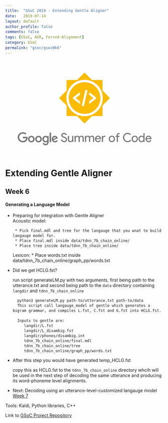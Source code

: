 ```yaml
---
title:  "GSoC 2019 - Extending Gentle Aligner"
date:   2019-07-14
layout: default
author_profile: false
comments: false
tags: [GSoC, ASR, Forced-Alignment]
category: GSoC
permalink: "gsoc/gsocWk6"
---
```


![GSoC](/icons/GSoC.png)

<h1> Extending Gentle Aligner </h1>
<h2> Week 6 </h2>
<h4> Generating a Language Model </h4>

*  Preparing for integration with Gentle Aligner  
    Acoustic model:

        * Pick final.mdl and tree for the langauge that you wnat to build langauge model for.
        * Place final.mdl inside data/tdnn_7b_chain_online/
        * Place tree inside data/tdnn_7b_chain_online/

    Lexicon:
        * Place words.txt inside data/tdnn_7b_chain_online/graph_pp/words.txt

* Did we get HCLG.fst?

    run script generateLM.py with two arguments, first being path to the utterance.txt and second being path to the `data` directory containing 
    `langdir` and `tdnn_7b_chain_online`

        python3 generateLM.py path-to/utterance.txt path-to/data
        This script call langauge_model of gentle which generates a bigram grammar, and compiles L.fst, C.fst and G.fst into HCLG.fst.

        Inputs to gentle are:
           langdir/L.fst
           langdir/L_disambig.fst
		   langdir/phones/disambig.int
		   tdnn_7b_chain_online/final.mdl
		   tdnn_7b_chain_online/tree
		   tdnn_7b_chain_online/graph_pp/words.txt

* After this step you would have generated temp_HCLG.fst

    copy this as HCLG.fst to the `tdnn_7b_chain_online` directory whcih will be used in the next step of decoding the same utterance and producing its word-phoneme level alignments.

* Next: Decoding using an utterance-level-customized langauge model [Week 7](https://shreya2111.github.io/gsocWk7)

Tools:
Kaldi, Python libraries, C++


Link to [GSoC Project Repository](https://github.com/shreya2111/Gentle-Aligner-Extension)
 
